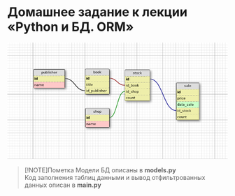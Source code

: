 # Домашнее задание к лекции «Python и БД. ORM»
![Схема БД](book_publishers_scheme.png)
> [!NOTE]Пометка
> Модели БД описаны в **models.py**  
> Код заполнения таблиц данными и вывод отфильтрованных данных описан в **main.py**